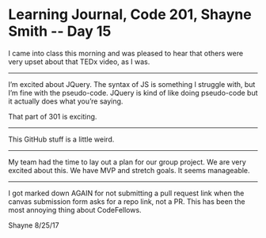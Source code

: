 # Learning Journal, Code 201, Shayne Smith -- Day 15

I came into class this morning and was pleased to hear that others were very upset about that TEDx video, as I was.

---

I’m excited about JQuery. The syntax of JS is something I struggle with, but I’m fine with the pseudo-code. JQuery is kind of like doing pseudo-code but it actually does what you’re saying.

That part of 301 is exciting.

---

This GitHub stuff is a little weird.

---

My team had the time to lay out a plan for our group project. We are very excited about this. We have MVP and stretch goals. It seems manageable.

---

I got marked down AGAIN for not submitting a pull request link when the canvas submission form asks for a repo link, not a PR. This has been the most annoying thing about CodeFellows.

Shayne
8/25/17
